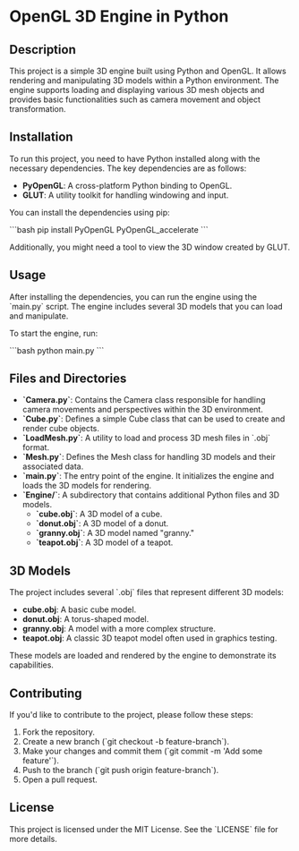 
# OpenGL 3D Engine in Python

## Description

This project is a simple 3D engine built using Python and OpenGL. It allows rendering and manipulating 3D models within a Python environment. The engine supports loading and displaying various 3D mesh objects and provides basic functionalities such as camera movement and object transformation.

## Installation

To run this project, you need to have Python installed along with the necessary dependencies. The key dependencies are as follows:

- **PyOpenGL**: A cross-platform Python binding to OpenGL.
- **GLUT**: A utility toolkit for handling windowing and input.

You can install the dependencies using pip:

\`\`\`bash
pip install PyOpenGL PyOpenGL_accelerate
\`\`\`

Additionally, you might need a tool to view the 3D window created by GLUT.

## Usage

After installing the dependencies, you can run the engine using the \`main.py\` script. The engine includes several 3D models that you can load and manipulate.

To start the engine, run:

\`\`\`bash
python main.py
\`\`\`

## Files and Directories

- **\`Camera.py\`**: Contains the Camera class responsible for handling camera movements and perspectives within the 3D environment.
- **\`Cube.py\`**: Defines a simple Cube class that can be used to create and render cube objects.
- **\`LoadMesh.py\`**: A utility to load and process 3D mesh files in \`.obj\` format.
- **\`Mesh.py\`**: Defines the Mesh class for handling 3D models and their associated data.
- **\`main.py\`**: The entry point of the engine. It initializes the engine and loads the 3D models for rendering.
- **\`Engine/\`**: A subdirectory that contains additional Python files and 3D models.
  - **\`cube.obj\`**: A 3D model of a cube.
  - **\`donut.obj\`**: A 3D model of a donut.
  - **\`granny.obj\`**: A 3D model named "granny."
  - **\`teapot.obj\`**: A 3D model of a teapot.

## 3D Models

The project includes several \`.obj\` files that represent different 3D models:
- **cube.obj**: A basic cube model.
- **donut.obj**: A torus-shaped model.
- **granny.obj**: A model with a more complex structure.
- **teapot.obj**: A classic 3D teapot model often used in graphics testing.

These models are loaded and rendered by the engine to demonstrate its capabilities.

## Contributing

If you'd like to contribute to the project, please follow these steps:
1. Fork the repository.
2. Create a new branch (\`git checkout -b feature-branch\`).
3. Make your changes and commit them (\`git commit -m 'Add some feature'\`).
4. Push to the branch (\`git push origin feature-branch\`).
5. Open a pull request.

## License

This project is licensed under the MIT License. See the \`LICENSE\` file for more details.
